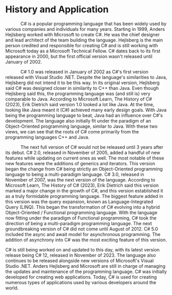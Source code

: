 # History and Application

            C# is a popular programming language that has been widely used by various companies and individuals for many years. Starting in 1999, Anders Hejlsberg worked with Microsoft to create C#. He was the chief designer and lead architect of the team building the language. Hejlsberg is the main person credited and responsible for creating C# and is still working with Microsoft today as a Microsoft Technical Fellow. C# dates back to its first appearance in 2000, but the first official version wasn't released until January of 2002.

            C# 1.0 was released in January of 2002 as C#'s first version released with Visual Studio .NET. Despite the language's similarities to Java, Hejlsberg did not intend it to be this way. In its original version, Hejlsberg said C# was designed closer in similarity to C++ than Java. Even though Hejlsberg said this, the programming language was (and still is) very comparable to Java. According to Microsoft Learn, The History of C# (2023), Erik Dietrich said version 1.0 looked a lot like Java. At the time, looking like Java meant it (C#) achieved many early design goals. With Java being the programming language to beat, Java had an influence over C#'s development. The language also initially fit under the paradigm of an Object-Oriented programming language, similar to Java. With these two views, we can see that the roots of C# come primarily from the programming languages C++ and Java.

            The next full version of C# would not be released until 3 years after its debut. C# 2.0, released in November of 2005, added a handful of new features while updating on current ones as well. The most notable of these new features were the additions of generics and iterators. This version began the change from C# being strictly an Object-Oriented programming language to being a multi-paradigm language. C# 3.0, released in November of 2007, was the next version of the language. According to Microsoft Learn, The History of C# (2023), Erik Dietrich said this version marked a major change in the growth of C#, and this version established it as a truly formidable programming language. The biggest feature added in this version was the query expansion, known as Language-Integrated Query (LINQ). This began the transformation of C# evolving into a hybrid Object-Oriented / Functional programming language. With the language now fitting under the paradigm of Functional programming, C# took the direction of being a multi-paradigm programming language. The next groundbreaking version of C# did not come until August of 2012. C# 5.0 included the async and await model for asynchronous programming. The addition of asynchrony into C# was the most exciting feature of this version.

C# is still being worked on and updated to this day, with its latest version release being C# 12, released in November of 2023. The language also continues to be released alongside new versions of Microsoft's Visual Studio .NET. Anders Hejlsberg and Microsoft are still in charge of managing the updates and maintenance of the programming language. C# was initially developed for creating web applications. Today, C# is used for creating numerous types of applications used by various developers around the world.
